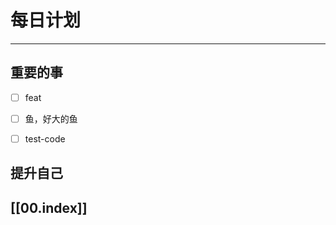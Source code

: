 
# 每日计划
---
## 重要的事

- [ ]  feat
- [ ]  鱼，好大的鱼
- [ ]  test-code



## 提升自己

  



## [[00.index]]










